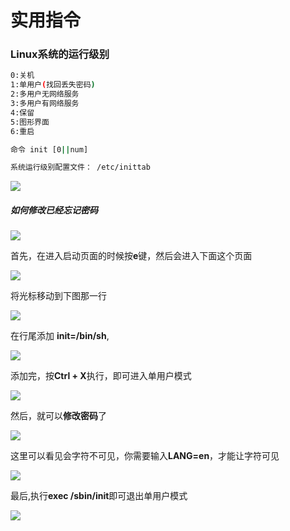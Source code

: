 # 实用指令

### Linux系统的运行级别

```bash
0:关机  
1:单用户(找回丢失密码)
2:多用户无网络服务
3:多用户有网络服务
4:保留
5:图形界面
6:重启

命令 init [0||num]

系统运行级别配置文件： /etc/inittab
```

![](https://i.loli.net/2019/10/09/R9DjLcyuoXtGkFI.png)



##### 如何修改已经忘记密码

![](https://i.loli.net/2019/10/09/rcNa2gMqbYtGkLe.png)

首先，在进入启动页面的时候按**e**键，然后会进入下面这个页面

![](https://i.loli.net/2019/10/09/g4j2GNFevKImaQn.png)

将光标移动到下图那一行

![](https://i.loli.net/2019/10/09/8k4sZdrAvRgEVno.png)

在行尾添加 **init=/bin/sh**,

![](https://i.loli.net/2019/10/09/LhdHGqYpItZvMAK.png)

添加完，按**Ctrl + X**执行，即可进入单用户模式

![](https://i.loli.net/2019/10/09/JBKHTxbWS5dGYIy.png)

然后，就可以**修改密码**了

![](https://i.loli.net/2019/10/09/4wbFxDeHrJGKBm8.png)

这里可以看见会字符不可见，你需要输入**LANG=en**，才能让字符可见

![](https://i.loli.net/2019/10/09/trswoihHCvd7JGu.png)

最后,执行**exec /sbin/init**即可退出单用户模式

![](https://i.loli.net/2019/10/09/gvKOq5eVhc3FwXd.png)

